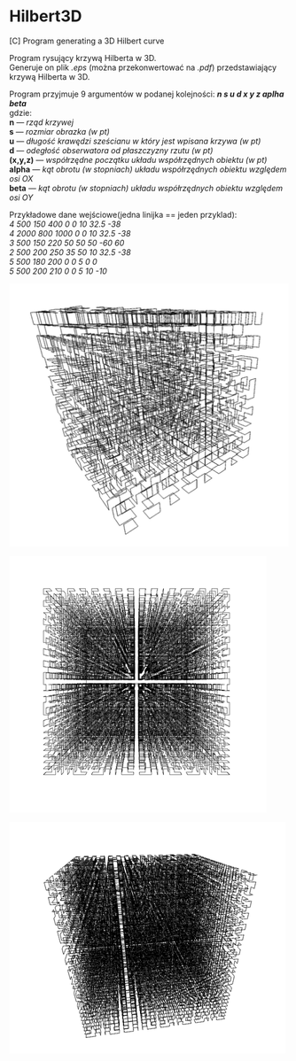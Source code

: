 # Hilbert3D
[C] Program generating a 3D Hilbert curve

Program rysujący krzywą Hilberta w 3D.  
Generuje on plik *.eps* (można przekonwertować na *.pdf*) przedstawiający krzywą Hilberta w 3D.

Program przyjmuje 9 argumentów w podanej kolejności: <b>*n s u d x y z aplha beta*</b>  
gdzie:  
<b>n</b>  — *rząd krzywej*  
<b>s</b>  — *rozmiar obrazka (w pt)*  
<b>u</b>  — *długość krawędzi sześcianu w który jest wpisana krzywa (w pt)*  
<b>d</b>  — *odegłość obserwatora od płaszczyzny rzutu (w pt)*  
<b>(x,y,z)</b>  — *współrzędne początku układu współrzędnych obiektu (w pt)*  
<b>alpha</b>  — *kąt obrotu (w stopniach) układu współrzędnych obiektu względem osi OX*  
<b>beta</b>  — *kąt obrotu (w stopniach) układu współrzędnych obiektu względem osi OY*  

Przykładowe dane wejściowe(jedna linijka == jeden przyklad):  
*4 500 150 400 0 0 10 32.5 -38*  
*4 2000 800 1000 0 0 10 32.5 -38*  
*3 500 150 220 50 50 50 -60 60*  
*2 500 200 250 35 50 10 32.5 -38*  
*5 500 180 200 0 0 5 0 0*  
*5 500 200 210 0 0 5 10 -10*  

![example_1](img/SC-1.png)

![example_2](img/SC-2.png)

![example_3](img/SC-3.png)
